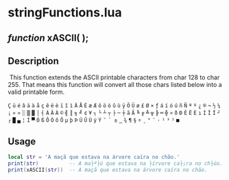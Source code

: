 # stringFunctions.lua

## *function* xASCII(	); 

## Description
​	This function extends the ASCII printable characters from char 128 to char 255.  That means this function will convert all those chars listed below into a valid printable form.

`Ç` `ü` `é` `â` `ä` `à` `å` `ç` `ê` `ë` `è` `ï` `î` `ì` `Ä` `Å` `É` `æ` `Æ` `ô` `ö` `ò` `û` `ù` `ÿ` `Ö` `Ü` `ø` `£` `Ø` `×` `ƒ` `á` `í` `ó` `ú` `ñ` `Ñ` `ª` `º` `¿` `®` `¬` `½` `¼` `¡` `«` `»` `░` `▒` `▓` `│` `┤` `Á` `Â` `À` `©` `╣` `║` `╗` `╝` `¢` `¥` `┐` `└` `┴` `┬` `├` `─` `┼` `ã` `Ã` `╚` `╔` `╩` `╦` `╠` `═` `╬` `¤` `ð` `Ð` `Ê` `Ë` `È` `ı` `Í` `Î` `Ï` `┘` `┌` `█` `▄` `¦` `Ì` `▀` `Ó` `ß` `Ô` `Ò` `õ` `Õ` `µ` `þ` `Þ` `Ú` `Û` `Ù` `ý` `Ý` `¯` `´` `­` `±` `‗` `¾` `¶` `§` `÷` `¸` `°` `¨` `·` `¹` `³` `²` `■`

## Usage

````lua
local str = 'A maçã que estava na árvore caíra no chão.'
print(str)          -- A ma├º├ú que estava na ├írvore ca├¡ra no ch├úo.
print(xASCII(str))  -- A maçã que estava na árvore caíra no chão. 
````
